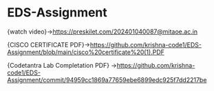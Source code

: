 # EDS-Assignment 
{watch video}->https://preskilet.com/202401040087@mitaoe.ac.in

{CISCO CERTIFICATE PDF}->https://github.com/krishna-code1/EDS-Assignment/blob/main/cisco%20certificate%20(1).PDF

{Codetantra Lab Completation PDF} ->https://github.com/krishna-code1/EDS-Assignment/commit/94959cc1869a77659ebe6899edc925f7dd2217be
